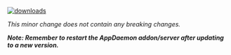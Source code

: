 [![downloads](https://img.shields.io/github/downloads/jeeftor/mint-scraper-for-homeassistant/VERSION_TAG/total?style=for-the-badge)](http://github.com/jeeftor/mint-scraper-for-homeassistant/releases/VERSION_TAG)

<!--:warning: This major/minor change contains a breaking change.-->

_This minor change does not contain any breaking changes._

**_Note: Remember to restart the AppDaemon addon/server after updating to a new version._**

<!--
## :pencil2: Features
-->

<!--
## :video_game: New devices

- [XYZ](https://BASE_URL/controllerx/controllers/XYZ) - add device with Z2M support. [ #123 ]
-->

<!--
## :hammer: Fixes
-->

<!--
## :scroll: Docs
-->

<!--
## :clock2: Performance
-->

<!--
## :wrench: Refactor
-->
